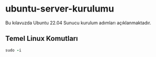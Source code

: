 # ubuntu-server-kurulumu
Bu kılavuzda Ubuntu 22.04 Sunucu kurulum adımları açıklanmaktadır.

## Temel Linux Komutları
``` ruby
sudo -i
```
